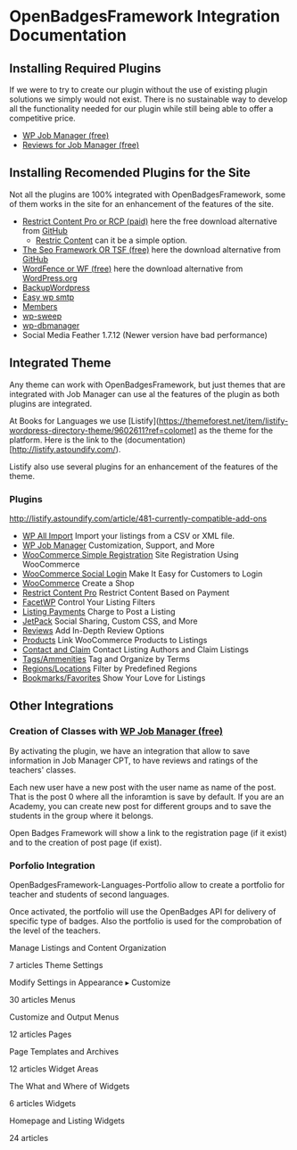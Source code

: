 # OpenBadgesFramework Integration Documentation


## Installing Required Plugins
If we were to try to create our plugin without the use of existing plugin solutions we simply would not exist. There is no sustainable way to develop all the functionality needed for our plugin while still being able to offer a competitive price.

* [WP Job Manager (free)](https://wordpress.org/plugins/wp-job-manager/)
* [Reviews for Job Manager (free)](https://astoundify.com/products/wp-job-manager-reviews/)

## Installing Recomended Plugins for the Site
Not all the plugins are 100% integrated with OpenBadgesFramework, some of them works in the site for an enhancement of the features of the site.
* [Restrict Content Pro or RCP (paid)](https://restrictcontentpro.com/) here the free download alternative from [GitHub](https://github.com/restrictcontentpro/restrict-content-pro)
  - [Restric Content](https://es.wordpress.org/plugins/restrict-content/) can it be a simple option.
* [The Seo Framework OR TSF (free)](https://theseoframework.com/) here the download alternative from [GitHub](https://github.com/sybrew/the-seo-framework)
* [WordFence or WF (free)](https://www.wordfence.com/) here the download alternative from [WordPress.org](https://es.wordpress.org/plugins/wordfence/ )
* [BackupWordpress](https://es.wordpress.org/plugins/backupwordpress/)
* [Easy wp smtp](https://es.wordpress.org/plugins/easy-wp-smtp/)
* [Members](https://es.wordpress.org/plugins/members/)
* [wp-sweep](https://es.wordpress.org/plugins/wp-sweep/)
* [wp-dbmanager](https://es.wordpress.org/plugins/wp-dbmanager/)
* Social Media Feather 1.7.12 (Newer version have bad performance)

## Integrated Theme
Any theme can work with OpenBadgesFramework, but just themes that are integrated with Job Manager can use al the features of the plugin as both plugins are integrated.

At Books for Languages we use [Listify](https://themeforest.net/item/listify-wordpress-directory-theme/9602611?ref=colomet] as the theme for the platform. Here is the link to the (documentation)[http://listify.astoundify.com/).

Listify also use several plugins for an enhancement of the features of the theme.


### Plugins
http://listify.astoundify.com/article/481-currently-compatible-add-ons

* [WP All Import](http://listify.astoundify.com/category/832-wp-all-import)
Import your listings from a CSV or XML file.
* [WP Job Manager](http://listify.astoundify.com/category/220-wp-job-manager)
Customization, Support, and More
* [WooCommerce Simple Registration](http://listify.astoundify.com/category/548-woocommerce-simple-registration)
Site Registration Using WooCommerce
* [WooCommerce Social Login](http://listify.astoundify.com/category/528-woocommerce-social-login)
Make It Easy for Customers to Login
* [WooCommerce](http://listify.astoundify.com/category/225-woocommerce)
Create a Shop
* [Restrict Content Pro](http://listify.astoundify.com/category/324-restrict-content-pro)
Restrict Content Based on Payment
* [FacetWP](http://listify.astoundify.com/category/314-facetwp)
Control Your Listing Filters
* [Listing Payments](http://listify.astoundify.com/category/222-listing-payments)
Charge to Post a Listing
* [JetPack](http://listify.astoundify.com/category/226-jetpack)
Social Sharing, Custom CSS, and More
* [Reviews](http://listify.astoundify.com/category/477-reviews)
Add In-Depth Review Options
* [Products](http://listify.astoundify.com/category/565-products)
Link WooCommerce Products to Listings
* [Contact and Claim](http://listify.astoundify.com/category/224-wp-job-manager---contact-listing)
Contact Listing Authors and Claim Listings
* [Tags/Ammenities](http://listify.astoundify.com/category/346-tags)
Tag and Organize by Terms
* [Regions/Locations](http://listify.astoundify.com/category/223-wp-job-manager---regions)
Filter by Predefined Regions
* [Bookmarks/Favorites](http://listify.astoundify.com/category/345-bookmarksfavorites)
Show Your Love for Listings


## Other Integrations


### Creation of Classes with [WP Job Manager (free)](https://wordpress.org/plugins/wp-job-manager/)
By activating the plugin, we have an integration that allow to save information in Job Manager CPT, to have reviews and ratings of the teachers' classes.

Each new user have a new post with the user name as name of the post. That is the post 0 where all the inforamtion is save by default. If you are an Academy, you can create new post for different groups and to save the students in the group where it belongs.

Open Badges Framework will show a link to the registration page (if it exist) and to the creation of post page (if exist).

### Porfolio Integration
OpenBadgesFramework-Languages-Portfolio allow to create a portfolio for teacher and students of second languages.

Once activated, the portfolio will use the OpenBadges API for delivery of specific type of badges. Also the portfolio is used for the comprobation of the level of the teachers.


Manage Listings and Content Organization

7 articles
Theme Settings

Modify Settings in Appearance ▸ Customize

30 articles
Menus

Customize and Output Menus

12 articles
Pages

Page Templates and Archives

12 articles
Widget Areas

The What and Where of Widgets

6 articles
Widgets

Homepage and Listing Widgets

24 articles
